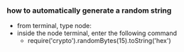 ### how to automatically generate a random string
- from terminal, type node:
- inside the node terminal, enter the following command
    * require('crypto').randomBytes(15).toString('hex')
    